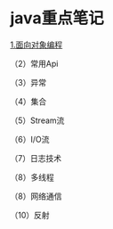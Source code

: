 # java重点笔记
[1.面向对象编程]()


（2）常用Api


（3）异常


（4）集合


（5）Stream流


（6）I/O流


（7）日志技术


（8）多线程


（8）网络通信


（10）反射


